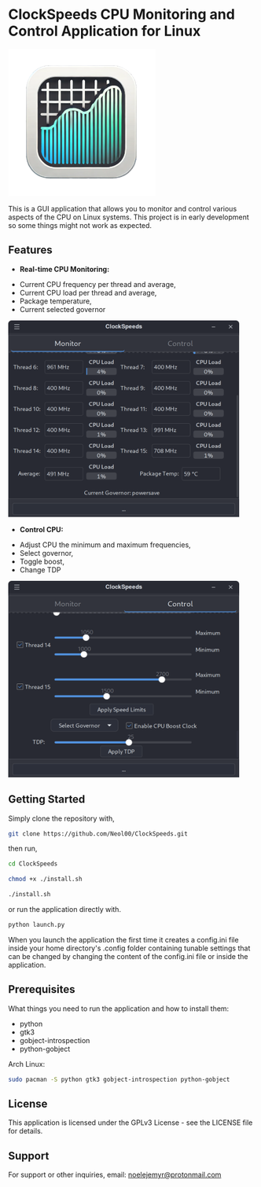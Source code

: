 # ClockSpeeds CPU Monitoring and Control Application for Linux

<img src="icon/ClockSpeeds-Icon-hi.png" alt="Sample Image" width="300" height="300">

This is a GUI application that allows you to monitor and control various aspects of the CPU on Linux systems.
This project is in early development so some things might not work as expected.

## Features

- **Real-time CPU Monitoring:** 
* Current CPU frequency per thread and average,
* Current CPU load per thread and average,
* Package temperature,
* Current selected governor

<img src="images/ClockSpeeds-Preview.png" alt="Sample Image" width="470" height="400">

- **Control CPU:** 
* Adjust CPU the minimum and maximum frequencies,
* Select governor,
* Toggle boost,
* Change TDP

<img src="images/ClockSpeeds-Preview1.png" alt="Sample Image" width="470" height="400">

## Getting Started

Simply clone the repository with,

```sh
git clone https://github.com/Neol00/ClockSpeeds.git
```

then run,

```sh
cd ClockSpeeds
```

```sh
chmod +x ./install.sh
```

```sh
./install.sh
```

or run the application directly with.

```sh
python launch.py
```

When you launch the application the first time it creates a config.ini file inside your home directory's .config folder containing tunable settings 
that can be changed by changing the content of the config.ini file or inside the application.

## Prerequisites

What things you need to run the application and how to install them:

* python
* gtk3
* gobject-introspection
* python-gobject

Arch Linux:

```sh
sudo pacman -S python gtk3 gobject-introspection python-gobject
```

## License

This application is licensed under the GPLv3 License - see the LICENSE file for details.

## Support

For support or other inquiries, email: noelejemyr@protonmail.com
